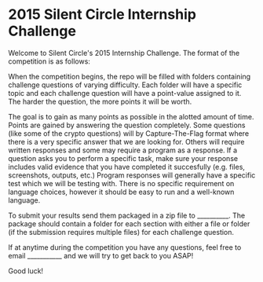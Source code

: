 # 2015 Silent Circle Internship Challenge

Welcome to Silent Circle's 2015 Internship Challenge. The format of the competition is as follows:

When the competition begins, the repo will be filled with folders containing challenge questions of varying difficulty. Each folder will have a specific topic and each challenge question will have a point-value assigned to it. The harder the question, the more points it will be worth.

The goal is to gain as many points as possible in the alotted amount of time. Points are gained by answering the question completely. Some questions (like some of the crypto questions) will by Capture-The-Flag format where there is a very specific answer that we are looking for. Others will require written responses and some may require a program as a response. If a question asks you to perform a specific task, make sure your response includes valid evidence that you have completed it succesfully (e.g. files, screenshots, outputs, etc.) Program responses will generally have a specific test which we will be testing with. There is no specific requirement on language choices, however it should be easy to run and a well-known language.

To submit your results send them packaged in a zip file to __________. The package should contain a folder for each section with either a file or folder (if the submission requires multiple files) for each challenge question.

If at anytime during the competition you have any questions, feel free to email ___________ and we will try to get back to you ASAP!

Good luck!
